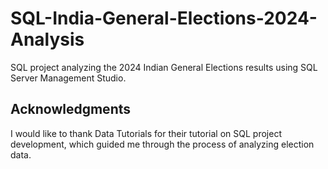 # SQL-India-General-Elections-2024-Analysis
SQL project analyzing the 2024 Indian General Elections results using SQL Server Management Studio.
## Acknowledgments
I would like to thank Data Tutorials for their tutorial on SQL project development, which guided me through the process of analyzing election data.
